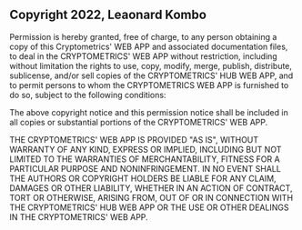 ## Copyright 2022, Leaonard Kombo


Permission is hereby granted, free of charge, to any person obtaining a copy of this Cryptometrics' WEB APP and associated documentation files, to deal in the CRYPTOMETRICS' WEB APP without restriction, including without limitation the rights to use, copy, modify, merge, publish, distribute, sublicense, and/or sell copies of the CRYPTOMETRICS' HUB WEB APP, and to permit persons to whom the CRYPTOMETRICS WEB APP is furnished to do so, subject to the following conditions:

The above copyright notice and this permission notice shall be included in all copies or substantial portions of the CRYPTOMETRICS' WEB APP.

THE CRYPTOMETRICS' WEB APP IS PROVIDED "AS IS", WITHOUT WARRANTY OF ANY KIND, EXPRESS OR IMPLIED, INCLUDING BUT NOT LIMITED TO THE WARRANTIES OF MERCHANTABILITY, FITNESS FOR A PARTICULAR PURPOSE AND NONINFRINGEMENT. IN NO EVENT SHALL THE AUTHORS OR COPYRIGHT HOLDERS BE LIABLE FOR ANY CLAIM, DAMAGES OR OTHER LIABILITY, WHETHER IN AN ACTION OF CONTRACT, TORT OR OTHERWISE, ARISING FROM, OUT OF OR IN CONNECTION WITH THE CRYPTOMETRICS' HUB WEB APP OR THE USE OR OTHER DEALINGS IN THE CRYPTOMETRICS' WEB APP.
